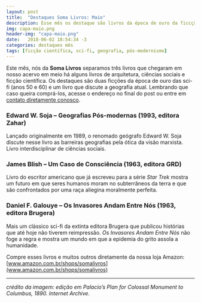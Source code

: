 ```yaml
---
layout: post
title:  "Destaques Soma Livros: Maio"
description: Esse mês os destaque são livros da época de ouro da ficcção científica americana.
img: capa-maio.png
header-img: "capa-maio.png"
date:   2018-06-02 18:54:34 -3
categories: destaques mês
tags: [ficção científica, sci-fi, geografia, pós-modernismo]
---
```





Este mês, nós da **Soma Livros** separamos três livros que chegaram em nosso acervo em meio há alguns livros de arquitetura, ciências sociais e ficção científica. Os destaques são duas ficções da época de ouro das sci-fi (anos 50 e 60) e um livro que discute a geografia atual.
Lembrando que caso queira comprá-los, acesse o endereço no final do post ou entre em [contato diretamente conosco](mailto:somalivros@gmail.com).


### Edward W. Soja – Geografias Pós-modernas (1993, editora Zahar)

Lançado originalmente em 1989, o renomado geógrafo Edward W. Soja discute nesse livro as barreiras geografias pela ótica da visão marxista. Livro interdisciplinar de ciências sociais.

### James Blish – Um Caso de Consciência (1963, editora GRD)

Livro do escritor americano que já escreveu para a série *Star Trek* mostra um futuro em que seres humanos moram no subterrâneos da terra e que são confrontados por uma raça aliegina moralmente perfeita. 

### Daniel F. Galouye – Os Invasores Andam Entre Nós (1963, editora Brugera)

Mais um clássico sci-fi da extinta editora Brugera que publicou histórias que até hoje não tiverem reimpressão. *Os Invasores Andam Entre Nós* não foge a regra e mostra um mundo em que a epidemia do grito assola a humanidade.


Compre esses livros e muitos outros diretamente da nossa loja Amazon: [www.amazon.com.br/shops/somalivros](www.amazon.com.br/shops/somalivros)

---
*crédito da imagem: edição em Palacio’s Plan for Colossal Monument to Columbus, 1890. Internet Archive.*
